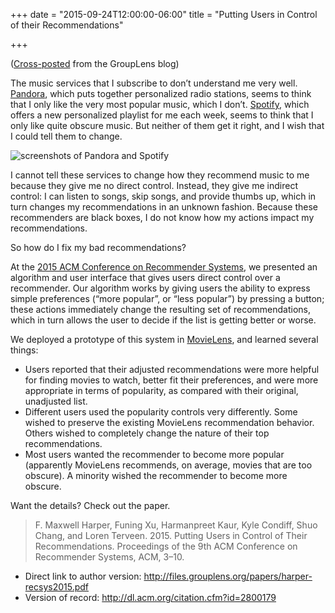 +++
date = "2015-09-24T12:00:00-06:00"
title = "Putting Users in Control of their Recommendations"

+++

([Cross-posted](http://grouplens.org/blog/putting-users-in-control-of-their-recommendations/) from the GroupLens blog)

The music services that I subscribe to don’t understand me very well.
[Pandora](http://www.pandora.com), which puts together personalized radio stations, seems to think that I only like the very most popular music, which I don’t.
[Spotify](http://www.spotify.com), which offers a new personalized playlist for me each week, seems to think that I only like quite obscure music.
But neither of them get it right, and I wish that I could tell them to change.

![screenshots of Pandora and Spotify](/pandora-spotify-screenshots.png "Pandora and Spotify are “black box” recommenders, where it is difficult to know how to act to repair bad recommendations.")

I cannot tell these services to change how they recommend music to me because they give me no direct control.
Instead, they give me indirect control: I can listen to songs, skip songs, and provide thumbs up, which in turn changes my recommendations in an unknown fashion.
Because these recommenders are black boxes, I do not know how my actions impact my recommendations.

So how do I fix my bad recommendations?

At the [2015 ACM Conference on Recommender Systems](http://recsys.acm.org/recsys15/), we presented an algorithm and user interface that gives users direct control over a recommender.
Our algorithm works by giving users the ability to express simple preferences (“more popular”, or “less popular”) by pressing a button; these actions immediately change the resulting set of recommendations, which in turn allows the user to decide if the list is getting better or worse.

We deployed a prototype of this system in [MovieLens](http://movielens.org), and learned several things:

* Users reported that their adjusted recommendations were more helpful for finding movies to watch, better fit their preferences, and were more appropriate in terms of popularity, as compared with their original, unadjusted list.
* Different users used the popularity controls very differently. Some wished to preserve the existing MovieLens recommendation behavior. Others wished to completely change the nature of their top recommendations.
* Most users wanted the recommender to become more popular (apparently MovieLens recommends, on average, movies that are too obscure). A minority wished the recommender to become more obscure.

Want the details? Check out the paper.

> F. Maxwell Harper, Funing Xu, Harmanpreet Kaur, Kyle Condiff, Shuo Chang, and Loren Terveen. 2015. Putting Users in Control of Their Recommendations. Proceedings of the 9th ACM Conference on Recommender Systems, ACM, 3–10.

* Direct link to author version: <http://files.grouplens.org/papers/harper-recsys2015.pdf>
* Version of record: <http://dl.acm.org/citation.cfm?id=2800179>
